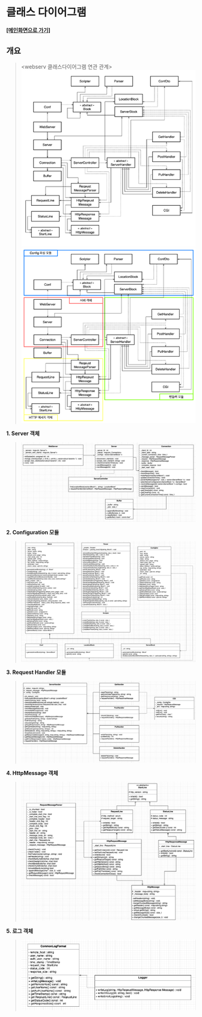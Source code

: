 # **클래스 다이어그램**
**[[메인화면으로 가기]](https://github.com/wkdtpgns5016/webserve)**

## **개요**
> <webserv 클래스다이어그램 연관 관계>
> ![classdiagram1](./resource/classdiagram1.png)
> ![classdiagram2](./resource/classdiagram2.png)

**1. Server 객체** </br>
> ![server_diagram](./resource/server_diagram.png)

**2. Configuration 모듈** </br>
> ![configuration_module_diagram](./resource/configuration_module_diagram.png)

**3. Request Handler 모듈** </br>
> ![reqeust_handler_module_diagram](./resource/reqeust_handler_module_diagram.png)

**4. HttpMessage 객체** </br>
> ![http_message_diagram](./resource/http_message_diagram.png)

**5. 로그 객체** </br>
> ![log_diagram](./resource/log_diagram.png)
